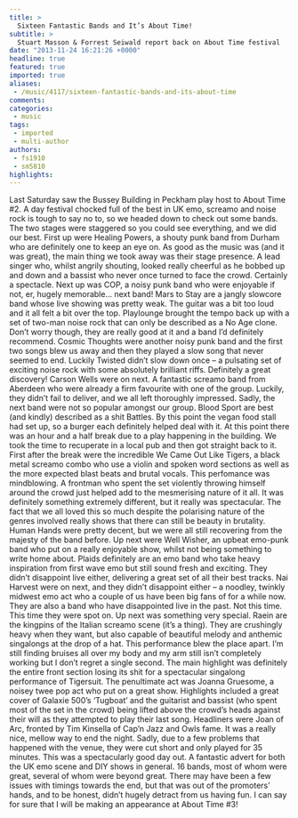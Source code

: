 ```yaml
---
title: >
  Sixteen Fantastic Bands and It’s About Time!
subtitle: >
  Stuart Masson & Forrest Seiwald report back on About Time festival
date: "2013-11-24 16:21:26 +0000"
headline: true
featured: true
imported: true
aliases:
 - /music/4117/sixteen-fantastic-bands-and-its-about-time
comments:
categories:
 - music
tags:
 - imported
 - multi-author
authors:
 - fs1910
 - sm5810
highlights:
---
```


Last Saturday saw the Bussey Building in Peckham play host to About Time #2. A day festival chocked full of the best in UK emo, screamo and noise rock is tough to say no to, so we headed down to check out some bands. The two stages were staggered so you could see everything, and we did our best.
 First up were Healing Powers, a shouty punk band from Durham who are definitely one to keep an eye on. As good as the music was (and it was great), the main thing we took away was their stage presence. A lead singer who, whilst angrily shouting, looked really cheerful as he bobbed up and down and a bassist who never once turned to face the crowd. Certainly a spectacle. Next up was COP, a noisy punk band who were enjoyable if not, er, hugely memorable… next band! Mars to Stay are a jangly slowcore band whose live showing was pretty weak. The guitar was a bit too loud and it all felt a bit over the top. Playlounge brought the tempo back up with a set of two-man noise rock that can only be described as a No Age clone. Don’t worry though, they are really good at it and a band I’d definitely recommend. Cosmic Thoughts were another noisy punk band and the first two songs blew us away and then they played a slow song that never seemed to end. Luckily Twisted didn’t slow down once – a pulsating set of exciting noise rock with some absolutely brilliant riffs. Definitely a great discovery! Carson Wells were on next. A fantastic screamo band from Aberdeen who were already a firm favourite with one of the group. Luckily, they didn’t fail to deliver, and we all left thoroughly impressed. Sadly, the next band were not so popular amongst our group. Blood Sport are best (and kindly) described as a shit Battles. By this point the vegan food stall had set up, so a burger each definitely helped deal with it. At this point there was an hour and a half break due to a play happening in the building. We took the time to recuperate in a local pub and then got straight back to it.
 First after the break were the incredible We Came Out Like Tigers, a black metal screamo combo who use a violin and spoken word sections as well as the more expected blast beats and brutal vocals. This perfomance was mindblowing. A frontman who spent the set violently throwing himself around the crowd just helped add to the mesmerising nature of it all. It was definitely something extremely different, but it really was spectacular. The fact that we all loved this so much despite the polarising nature of the genres involved really shows that there can still be beauty in brutality. Human Hands were pretty decent, but we were all still recovering from the majesty of the band before. Up next were Well Wisher, an upbeat emo-punk band who put on a really enjoyable show, whilst not being something to write home about. Plaids definitely are an emo band who take heavy inspiration from first wave emo but still sound fresh and exciting. They didn’t disappoint live either, delivering a great set of all their best tracks. Nai Harvest were on next, and they didn’t disappoint either – a noodley, twinkly midwest emo act who a couple of us have been big fans of for a while now. They are also a band who have disappointed live in the past. Not this time. This time they were spot on. Up next was something very special. Raein are the kingpins of the Italian screamo scene (it’s a thing). They are crushingly heavy when they want, but also capable of beautiful melody and anthemic singalongs at the drop of a hat. This performance blew the place apart. I’m still finding bruises all over my body and my arm still isn’t completely working but I don’t regret a single second. The main highlight was definitely the entire front section losing its shit for a spectacular singalong performance of Tigersuit. The penultimate act was Joanna Gruesome, a noisey twee pop act who put on a great show. Highlights included a great cover of Galaxie 500’s ‘Tugboat’ and the guitarist and bassist (who spent most of the set in the crowd) being lifted above the crowd’s heads against their will as they attempted to play their last song. Headliners were Joan of Arc, fronted by Tim Kinsella of Cap’n Jazz and Owls fame. It was a really nice, mellow way to end the night. Sadly, due to a few problems that happened with the venue, they were cut short and only played for 35 minutes.
 This was a spectacularly good day out. A fantastic advert for both the UK emo scene and DIY shows in general. 16 bands, most of whom were great, several of whom were beyond great. There may have been a few issues with timings towards the end, but that was out of the promoters’ hands, and to be honest, didn’t hugely detract from us having fun.
 I can say for sure that I will be making an appearance at About Time #3!
